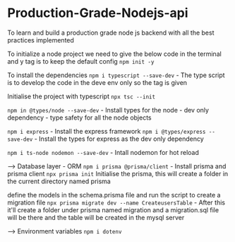 # Production-Grade-Nodejs-api
To learn and build a production grade node js backend with all the best practices implemented

To initialize a node project we need to give the below code in the terminal and y tag is to keep the default config
`npm init -y`

To install the dependencies
`npm i typescript --save-dev` - The type script is to develop the code in the deve env only so the tag is given

Initialise the project with typescript
`npx tsc --init`

`npm in @types/node --save-dev` - Install types for the node - dev only dependency - type safety for all the node objects

`npm i express` - Install the express framework
`npm i @types/express --save-dev` - Install the types for express as the dev only dependency

`npm i ts-node nodemon --save-dev` - Intall nodemon for hot reload

--> Database layer - ORM
`npm i prisma @prisma/client` - Install prisma and prisma client
`npx prisma init` Initialise the prisma, this will create a folder in the current directory named prisma

define the models in the schema.prisma file and run the script to create a migration file
`npx prisma migrate dev --name CreateusersTable` - After this it'll create a folder under prisma named migration and a migration.sql file will be there and the table will be created in the mysql server

--> Environment variables
`npm i dotenv`